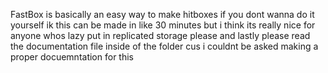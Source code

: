 FastBox is basically an easy way to make hitboxes if you dont wanna do it yourself
ik this can be made in like 30 minutes but i think its really nice for anyone whos lazy
put in replicated storage please and lastly please read the documentation file inside of the folder cus i couldnt be asked making a proper docuemntation for this
